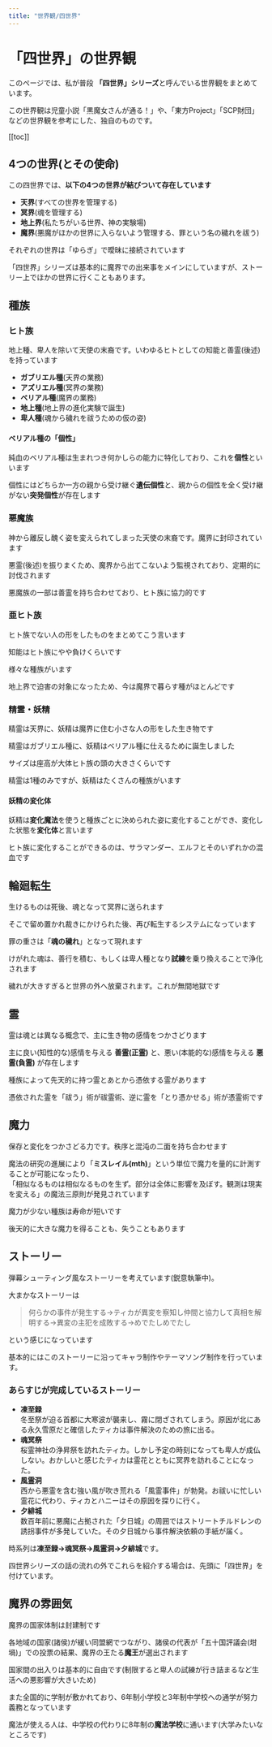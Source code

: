 ```yaml
---
title: "世界観/四世界"
---
```


# 「四世界」の世界観

このページでは、私が普段 **「四世界」シリーズ**と呼んでいる世界観をまとめています。

この世界観は児童小説「黒魔女さんが通る！」や、「東方Project」「SCP財団」などの世界観を参考にした、独自のものです。

[[toc]]

## 4つの世界(とその使命)

この四世界では、**以下の4つの世界が結びついて存在しています**

- **天界**(すべての世界を管理する)
- **冥界**(魂を管理する)
- **地上界**(私たちがいる世界、神の実験場)
- **魔界**(悪魔がほかの世界に入らないよう管理する、罪という名の穢れを祓う)

それぞれの世界は「ゆらぎ」で曖昧に接続されています

「四世界」シリーズは基本的に魔界での出来事をメインにしていますが、ストーリー上でほかの世界に行くこともあります。

## 種族

### ヒト族

地上種、卑人を除いて天使の末裔です。いわゆるヒトとしての知能と善霊(後述)を持っています

- **ガブリエル種**(天界の業務)
- **アズリエル種**(冥界の業務)
- **ベリアル種**(魔界の業務)
- **地上種**(地上界の進化実験で誕生)
- **卑人種**(魂から穢れを祓うための仮の姿)

#### ベリアル種の「個性」

純血のベリアル種は生まれつき何かしらの能力に特化しており、これを**個性**といいます

個性にはどちらか一方の親から受け継ぐ**遺伝個性**と、親からの個性を全く受け継がない**突発個性**が存在します

### 悪魔族

神から離反し醜く姿を変えられてしまった天使の末裔です。魔界に封印されています

悪霊(後述)を振りまくため、魔界から出てこないよう監視されており、定期的に討伐されます

悪魔族の一部は善霊を持ち合わせており、ヒト族に協力的です

### 亜ヒト族

ヒト族でない人の形をしたものをまとめてこう言います

知能はヒト族にやや負けくらいです

様々な種族がいます

地上界で迫害の対象になったため、今は魔界で暮らす種がほとんどです

### 精霊・妖精

精霊は天界に、妖精は魔界に住む小さな人の形をした生き物です

精霊はガブリエル種に、妖精はベリアル種に仕えるために誕生しました

サイズは座高が大体ヒト族の頭の大きさくらいです

精霊は1種のみですが、妖精はたくさんの種族がいます

#### 妖精の変化体

妖精は**変化魔法**を使うと種族ごとに決められた姿に変化することができ、変化した状態を**変化体**と言います

ヒト族に変化することができるのは、サラマンダー、エルフとそのいずれかの混血です

## 輪廻転生

生けるものは死後、魂となって冥界に送られます

そこで留め置かれ裁きにかけられた後、再び転生するシステムになっています

罪の重さは「**魂の穢れ**」となって現れます

けがれた魂は、善行を積む、もしくは卑人種となり**試練**を乗り換えることで浄化されます

穢れが大きすぎると世界の外へ放棄されます。これが無間地獄です

## 霊

霊は魂とは異なる概念で、主に生き物の感情をつかさどります

主に良い(知性的な)感情を与える **善霊(正霊)** と、悪い(本能的な)感情を与える **悪霊(負霊)** が存在します

種族によって先天的に持つ霊とあとから憑依する霊があります

憑依された霊を「祓う」術が祓霊術、逆に霊を「とり憑かせる」術が憑霊術です

## 魔力

保存と変化をつかさどる力です。秩序と混沌の二面を持ち合わせます

魔法の研究の進展により「**ミスレイル(mth)**」という単位で魔力を量的に計測することが可能になったり、  
「相似なるものは相似なるものを生ず。部分は全体に影響を及ぼす。観測は現実を変える」の魔法三原則が発見されています

魔力が少ない種族は寿命が短いです

後天的に大きな魔力を得ることも、失うこともあります

## ストーリー

弾幕シューティング風なストーリーを考えています(鋭意執筆中)。

大まかなストーリーは

> 何らかの事件が発生する→ティカが異変を察知し仲間と協力して真相を解明する→異変の主犯を成敗する→めでたしめでたし

という感じになっています

基本的にはこのストーリーに沿ってキャラ制作やテーマソング制作を行っています。

### あらすじが完成しているストーリー

- **凍至録**  
  冬至祭が迫る首都に大寒波が襲来し、霧に閉ざされてしまう。原因が北にある永久雪原だと確信したティカは事件解決のための旅に出る。
- **魂冥祭**  
  桜霊神社の浄昇祭を訪れたティカ。しかし予定の時刻になっても卑人が成仏しない。おかしいと感じたティカは霊花とともに冥界を訪れることになった。
- **風霊洞**  
  西から悪霊を含む強い風が吹き荒れる「風霊事件」が勃発。お祓いに忙しい霊花に代わり、ティカとハニーはその原因を探りに行く。
- **夕緋城**  
  数百年前に悪魔に占拠された「夕日城」の周囲ではストリートチルドレンの誘拐事件が多発していた。その夕日城から事件解決依頼の手紙が届く。

時系列は**凍至録→魂冥祭→風霊洞→夕緋城**です。

四世界シリーズの話の流れの外でこれらを紹介する場合は、先頭に「四世界」を付けています。

## 魔界の雰囲気

魔界の国家体制は封建制です

各地域の国家(諸侯)が緩い同盟網でつながり、諸侯の代表が「五十国評議会(坩堝)」での投票の結果、魔界の王たる**魔王**が選出されます

国家間の出入りは基本的に自由です(制限すると卑人の試練が行き詰まるなど生活への悪影響が大きいため)

また全国的に学制が敷かれており、6年制小学校と3年制中学校への通学が努力義務となっています

魔法が使える人は、中学校の代わりに8年制の**魔法学校**に通います(大学みたいなところです)